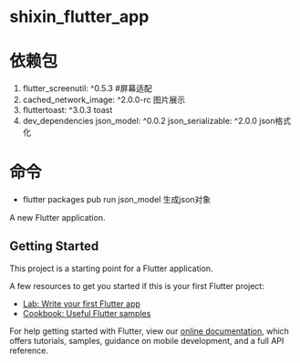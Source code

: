 # shixin_flutter_app

# 依赖包
1. flutter_screenutil: ^0.5.3 #屏幕适配
2. cached_network_image: ^2.0.0-rc 图片展示
3. fluttertoast: ^3.0.3  toast
4. dev_dependencies json_model: ^0.0.2 json_serializable: ^2.0.0 json格式化

# 命令
- flutter packages pub run json_model 生成json对象

A new Flutter application.

## Getting Started

This project is a starting point for a Flutter application.

A few resources to get you started if this is your first Flutter project:

- [Lab: Write your first Flutter app](https://flutter.dev/docs/get-started/codelab)
- [Cookbook: Useful Flutter samples](https://flutter.dev/docs/cookbook)

For help getting started with Flutter, view our
[online documentation](https://flutter.dev/docs), which offers tutorials,
samples, guidance on mobile development, and a full API reference.
